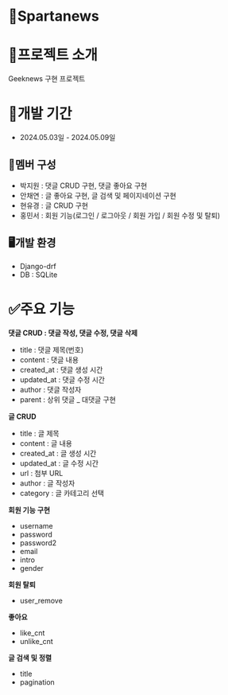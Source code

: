# 🔡Spartanews

# 📝프로젝트 소개
Geeknews 구현 프로젝트

# 📅개발 기간
* 2024.05.03일 - 2024.05.09일
  
## 👥멤버 구성
*  박지원 : 댓글 CRUD 구현, 댓글 좋아요 구현
*  안채연 : 글 좋아요 구현, 글 검색 및 페이지네이션 구현
*  현유경 : 글 CRUD 구현
*  홍민서 : 회원 기능(로그인 / 로그아웃 / 회원 가입 / 회원 수정 및 탈퇴)
  
## 🖥️개발 환경
* Django-drf
* DB : SQLite

# ✅주요 기능
**댓글 CRUD : 댓글 작성, 댓글 수정, 댓글 삭제**  
  - title : 댓글 제목(번호)
  - content : 댓글 내용
  - created_at : 댓글 생성 시간
  - updated_at : 댓글 수정 시간
  - author : 댓글 작성자
  - parent : 상위 댓글 _ 대댓글 구현

**글 CRUD**  
  - title : 글 제목
  - content : 글 내용
  - created_at : 글 생성 시간
  - updated_at : 글 수정 시간
  - url : 첨부 URL
  - author : 글 작성자
  - category : 글 카테고리 선택

**회원 기능 구현**  
  - username
  - password
  - password2
  - email
  - intro
  - gender

**회원 탈퇴**
  - user_remove

**좋아요**  
  - like_cnt
  - unlike_cnt

**글 검색 및 정렬**
  - title
  - pagination

    

